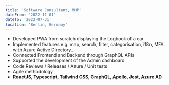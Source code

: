 ```yaml
---
title: 'Software Consultant, MHP'
dateFrom: '2022-11-01'
dateTo: '2023-07-31'
location: 'Berlin, Germany'
---
```


- Developed PWA from scratch displaying the Logbook of a car 
- Implemented features e.g. map, search, filter, categorisation, i18n, MFA with Azure Active Directory...
- Connected Frontend and Backend through GraphQL APIs
- Supported the development of the Admin dashboard
- Code Reviews / Releases / Azure / Unit tests
- Agile methodology
- **ReactJS, Typescript, Tailwind CSS, GraphQL, Apollo, Jest, Azure AD**
